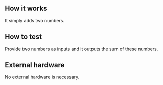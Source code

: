 <!---

This file is used to generate your project datasheet. Please fill in the information below and delete any unused
sections.

You can also include images in this folder and reference them in the markdown. Each image must be less than
512 kb in size, and the combined size of all images must be less than 1 MB.
-->

## How it works

It simply adds two numbers.

## How to test

Provide two numbers as inputs and it outputs the sum of these numbers.

## External hardware

No external hardware is necessary.

